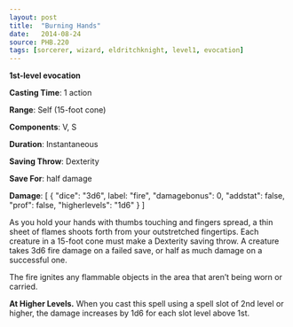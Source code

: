 ```yaml
---
layout: post
title:  "Burning Hands"
date:   2014-08-24
source: PHB.220
tags: [sorcerer, wizard, eldritchknight, level1, evocation]
---
```


**1st-level evocation**

**Casting Time**: 1 action

**Range**: Self (15-foot cone)

**Components**: V, S

**Duration**: Instantaneous

**Saving Throw**: Dexterity

**Save For**: half damage

**Damage**: [ { "dice": "3d6", label: "fire", "damagebonus": 0, "addstat": false, "prof": false, "higherlevels": "1d6" } ]

As you hold your hands with thumbs touching and fingers spread, a thin sheet of flames shoots forth from your outstretched fingertips. Each creature in a 15-foot cone must make a Dexterity saving throw. A creature takes 3d6 fire damage on a failed save, or half as much damage on a successful one.

The fire ignites any flammable objects in the area that aren’t being worn or carried.

**At Higher Levels.** When you cast this spell using a spell slot of 2nd level or higher, the damage increases by 1d6 for each slot level above 1st.